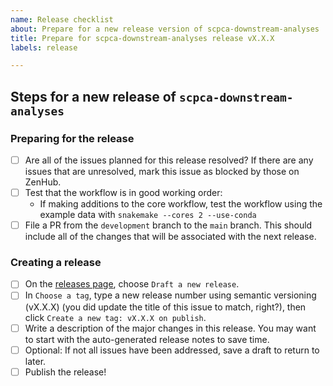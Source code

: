 ```yaml
---
name: Release checklist
about: Prepare for a new release version of scpca-downstream-analyses
title: Prepare for scpca-downstream-analyses release vX.X.X
labels: release

---
```


## Steps for a new release of `scpca-downstream-analyses`

### Preparing for the release

- [ ] Are all of the issues planned for this release resolved? If there are any issues that are unresolved, mark this issue as blocked by those on ZenHub.
- [ ] Test that the workflow is in good working order:
  - If making additions to the core workflow, test the workflow using the example data with `snakemake --cores 2 --use-conda`
- [ ] File a PR from the `development` branch to the `main` branch. This should include all of the changes that will be associated with the next release.

### Creating a release
- [ ] On the [releases page](https://github.com/AlexsLemonade/scpca-downstream-analyses/releases), choose `Draft a new release`.
- [ ] In `Choose a tag`, type a new release number using semantic versioning (vX.X.X) (you did update the title of this issue to match, right?), then click `Create a new tag: vX.X.X on publish`.
- [ ] Write a description of the major changes in this release. You may want to start with the auto-generated release notes to save time.
- [ ] Optional: If not all issues have been addressed, save a draft to return to later.
- [ ] Publish the release!
